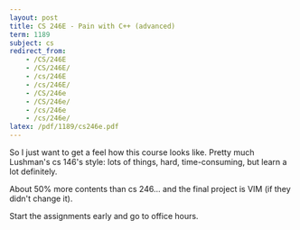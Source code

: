```yaml
---
layout: post
title: CS 246E - Pain with C++ (advanced)
term: 1189
subject: cs
redirect_from:
    - /CS/246E
    - /CS/246E/
    - /cs/246E
    - /cs/246E/
    - /CS/246e
    - /CS/246e/
    - /cs/246e
    - /cs/246e/
latex: /pdf/1189/cs246e.pdf
---
```



So I just want to get a feel how this course looks like. Pretty much Lushman's cs 146's style: lots of things, hard, time-consuming, but learn a lot definitely.

About 50% more contents than cs 246... and the final project is VIM (if they didn't change it).

Start the assignments early and go to office hours.

